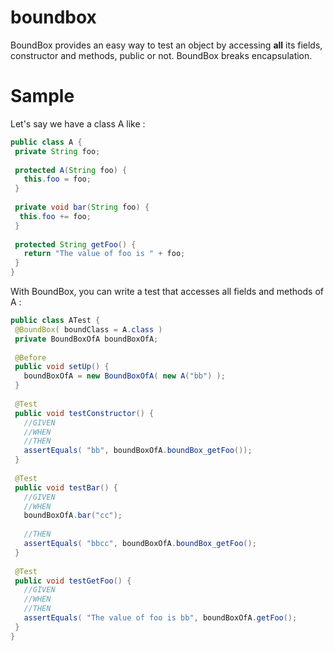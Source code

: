boundbox
========

BoundBox provides an easy way to test an object by accessing **all** its fields, constructor and methods, public or not. 
BoundBox breaks encapsulation.

Sample
======

Let's say we have a class A like :

````java
public class A {
 private String foo;
 
 protected A(String foo) {
   this.foo = foo;
 }
 
 private void bar(String foo) {
  this.foo += foo; 
 }
 
 protected String getFoo() {
   return "The value of foo is " + foo;
 }
}
````

With BoundBox, you can write a test that accesses all fields and methods of A :

````java
public class ATest {
 @BoundBox( boundClass = A.class )
 private BoundBoxOfA boundBoxOfA;
 
 @Before
 public void setUp() {
   boundBoxOfA = new BoundBoxOfA( new A("bb") );
 }
 
 @Test
 public void testConstructor() {
   //GIVEN
   //WHEN
   //THEN
   assertEquals( "bb", boundBoxOfA.boundBox_getFoo());
 }
 
 @Test
 public void testBar() {
   //GIVEN
   //WHEN
   boundBoxOfA.bar("cc");
   
   //THEN
   assertEquals( "bbcc", boundBoxOfA.boundBox_getFoo();
 }
 
 @Test
 public void testGetFoo() {
   //GIVEN
   //WHEN
   //THEN
   assertEquals( "The value of foo is bb", boundBoxOfA.getFoo();
 }
}
````
